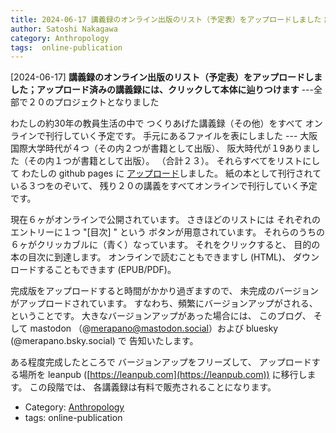 ```yaml
---
title: 2024-06-17 講義録のオンライン出版のリスト（予定表）をアップロードしました；アップロード済みの講義録には、クリックして本体に辿りつけます ---全部で２０のプロジェクトとなりました
author: Satoshi Nakagawa
category: Anthropology
tags:  online-publication
---
```


[2024-06-17] **講義録のオンライン出版のリスト（予定表）をアップロードしました；アップロード済みの講義録には、クリックして本体に辿りつけます**  ---全部で２０のプロジェクトとなりました

 わたしの約30年の教員生活の中で
つくりあげた講義録（その他）をすべて
オンラインで刊行していく予定です。
手元にあるファイルを表にしました ---
大阪国際大学時代が４つ（その内２つが書籍として出版）、
阪大時代が１9ありました（その内１つが書籍として出版）。
（合計２３）。
それらすべてをリストにして
わたしの github pages に
[アップロード](https://merapano.github.io/anthrop-index.html)しました。
紙の本として刊行されている３つをのぞいて、
残り２０の講義をすべてオンラインで刊行していく予定です。

 現在６ヶがオンラインで公開されています。
さきほどのリストには
それぞれのエントリーに１つ "[目次] " という
ボタンが用意されています。
それらのうちの６ヶがクリッカブルに（青く）なっています。
それをクリックすると、
目的の本の目次に到達します。
オンラインで読むこともできますし (HTML)、
ダウンロードすることもできます (EPUB/PDF)。

 完成版をアップロードすると時間がかかり過ぎますので、
未完成のバージョンがアップロードされています。
すなわち、頻繁にバージョンアップがされる、ということです。
大きなバージョンアップがあった場合には、
このブログ、
そして mastodon （@merapano@mastodon.social）および
bluesky (@merapano.bsky.social) で
告知いたします。

 ある程度完成したところで
バージョンアップをフリーズして、
アップロードする場所を
leanpub ([https://leanpub.com](https://leanpub.com)) に移行します。
この段階では、
各講義録は有料で販売されることになります。

- Category: [Anthropology](https://merapano.github.io/categories.html#Anthropology)
- tags:  online-publication

